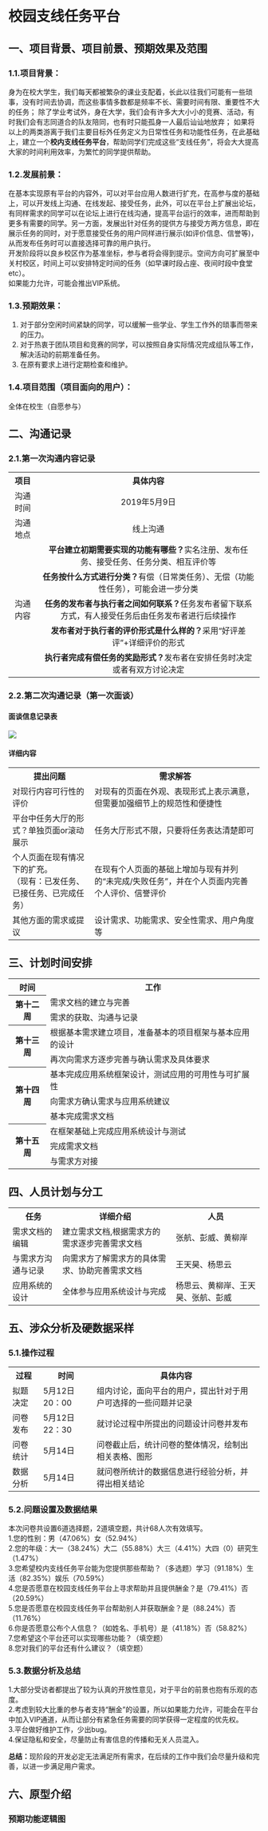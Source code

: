 # 校园支线任务平台

## 一、项目背景、项目前景、预期效果及范围

### 1.1.项目背景：
身为在校大学生，我们每天都被繁杂的课业支配着，长此以往我们可能有一些琐事，没有时间去协调，而这些事情多数都是频率不长、需要时间有限、重要性不大的任务；
除了学业考试外，身在大学，我们会有许多大大小小的竞赛、活动，有时我们会有志同道合的队友陪同，也有时只能孤身一人最后讪讪地放弃；
如果将以上的两类游离于我们主要目标外任务定义为日常性任务和功能性任务，在此基础上，建立一个**校内支线任务平台**，帮助同学们完成这些“支线任务”，将会大大提高大家的时间利用效率，为繁忙的同学提供帮助。

### 1.2.发展前景：
在基本实现原有平台的内容外，可以对平台应用人数进行扩充，在高参与度的基础上，可以开发线上沟通、在线发起、接受任务，此外，可以在平台上扩展出论坛，有同样需求的同学可以在论坛上进行在线沟通，提高平台运行的效率，进而帮助到更多有需要的同学。另一方面，发展出针对任务的提供方与接受方两方信息，即在展示任务的同时，对于愿意接受任务的用户同样进行展示(如评价信息、信誉等)，从而发布任务时可以直接选择可靠的用户执行。</br>
开发阶段将以良乡校区作为基准坐标，参与者将会得到提示。空间方向可扩展至中关村校区，时间上可以安排特定时间的任务（如早课时段占座、夜间时段中食堂etc）。</br>
如果能力允许，可能会推出VIP系统。

### 1.3.预期效果：
1.  对于部分空闲时间紧缺的同学，可以缓解一些学业、学生工作外的琐事而带来的压力。</br>
2.  对于热衷于团队项目和竞赛的同学，可以按照自身实际情况完成组队等工作，解决活动的前期准备任务。</br>
3.  在原有要求上进行定期检查和维护。</br>

### 1.4.项目范围（项目面向的用户）：
全体在校生（自愿参与）

## 二、沟通记录
### 2.1.第一次沟通内容记录

<table>
  <tr>
    <th align="center">项目</th>
    <th align="center">具体内容</td>
  </tr>
  <tr>
    <td align="center">沟通时间</td>
    <td align="center">2019年5月9日</td>
  </tr>
  <tr>
    <td align="center">沟通地点</td>
    <td align="center">线上沟通</td>
  </tr>
  <tr>
    <td rowspan="6" align="center">沟通内容</td>
    <td colspan="1" align="center"><b>平台建立初期需要实现的功能有哪些？</b>实名注册、发布任务、接受任务、任务分类、相互评价等</td>
  </tr>
  <tr>
    <td align="center"><b>任务按什么方式进行分类？</b>有偿（日常类任务）、无偿（功能性任务），可能会进一步分类</td>
  </tr>
  <tr>
    <td align="center"><b>任务的发布者与执行者之间如何联系？</b>任务发布者留下联系方式，有人接受任务后由任务发布者进行后续操作</td>
  </tr>
  <tr>
    <td align="center"><b>发布者对于执行者的评价形式是什么样的？</b>采用“好评差评”+详细评价的形式</td>
  </tr>
  <tr>
    <td align="center"><b>执行者完成有偿任务的奖励形式？</b>发布者在安排任务时决定或者有双方讨论决定</td>
  </tr>
 </table>
 
 ### 2.2.第二次沟通记录（第一次面谈）
 
 #### 面谈信息记录表
 ![](https://github.com/woodhead0722/Campus-side-mission-platform/blob/master/facetoface.png)
 #### 详细内容
 <table>
  <tr>
    <th>提出问题</th>
    <th>需求解答</th>
  </tr>
  <tr>
    <td>对现行内容可行性的评价</td>
    <td>对现有的页面在外观、表现形式上表示满意，但需要加强细节上的规范性和便捷性</td>
  </tr>
  <tr>
    <td>平台中任务大厅的形式？单独页面or滚动展示</td>
    <td>任务大厅形式不限，只要将任务表达清楚即可</td>
  </tr>
  <tr>
    <td>个人页面在现有情况下的扩充。</br>（现有：已发任务、已接任务、已完成任务）</td>
    <td>在现有个人页面的基础上增加与现有并列的“未完成/失败任务”，并在个人页面内完善个人评价、信誉评价</td>
  </tr>
  <tr>
    <td>其他方面的需求或提议</td>
    <td>设计需求、功能需求、安全性需求、用户角度等</td>
  </tr>
 </table>
 
 ## 三、计划时间安排
 <table>
  <tr>
    <th align="center">时间</th>
    <th align="center">工作</th>
  </tr>
  <tr>
    <th rowspan="2">第十二周</th>
    <td>需求文档的建立与完善</td>
  </tr>
  <tr>
    <td>需求的获取、沟通与记录</td>
  </tr>
  <tr>
    <th rowspan="2">第十三周</th>
    <td>根据基本需求建立项目，准备基本的项目框架与基本应用的设计</td>
  </tr>
  <tr>
    <td>再次向需求方逐步完善与确认需求及具体要求</td>
  </tr>
  <tr>
    <th rowspan="3">第十四周</th>
    <td>基本完成应用系统框架设计，测试应用的可用性与可扩展性</td>
  </tr>
  <tr>
    <td>向需求方确认需求与应用系统建议</td>
  </tr>
  <tr>
    <td>基本完成需求文档</td>
  </tr>
  <tr>
    <th rowspan="3">第十五周</th>
    <td>在框架基础上完成应用系统设计与测试</td>
  </tr>
  <tr>
    <td>完成需求文档</td>
  </tr>
  <tr>
    <td>与需求方对接</td>
  </tr>
 </table>
 
 ## 四、人员计划与分工
 <table>
  <tr>
    <th align="center">任务</th>
    <th align="center">详细介绍</th>
    <th align="center">人员</th>
  </tr>
  <tr>
    <td>需求文档的编辑</td>
    <td>建立需求文档,根据需求方的需求逐步完善需求文档</td>
    <td>张航、彭威、黄柳岸</td>
  </tr>
  <tr>
    <td>与需求方沟通与记录</td>
    <td>向需求方了解需求方的具体需求、协助完善需求文档</td>
    <td>王天昊、杨思云</td>
  </tr>
  <tr>
    <td>应用系统的设计</td>
    <td>全体参与应用系统设计与完成</td>
    <td>杨思云、黄柳岸、王天昊、张航、彭威</td>
  </tr>
 </table>

## 五、涉众分析及硬数据采样
### 5.1.操作过程
<table>
  <tr>
    <th>过程</th>
    <th>时间</th>
    <th>具体内容</th>
  </tr>
  <tr>
    <td>拟题决定</td>
    <td>5月12日 20：00</td>
    <td>组内讨论，面向平台的用户，提出针对于用户可选择的一些问题并记录</td>
  </tr>
  <tr>
    <td>问卷发布</td>
    <td>5月12日 22：30</td>
    <td>就讨论过程中所提出的问题设计问卷并发布</td>
  </tr>
  <tr>
    <td>问卷统计</td>
    <td>5月14日</td>
    <td>问卷截止后，统计问卷的整体情况，绘制出相关表格、图形</td>
  </tr>
  <tr>
    <td>数据分析</td>
    <td>5月14日</td>
    <td>就问卷所统计的数据信息进行经验分析，并得出相关结论</td>
  </tr>
</table>

### 5.2.问题设置及数据结果
本次问卷共设置6道选择题，2道填空题，共计68人次有效填写。</br>
1.您的性别：男（47.06%）女（52.94%）</br>
2.您的年级：大一（38.24%）大二（55.88%）大三（4.41%）大四（0）研究生（1.47%）</br>
3.您希望校内支线任务平台能为您提供那些帮助？（多选题）学习（91.18%）生活（82.35%）娱乐（70.59%）</br>
4.您是否愿意在校园支线任务平台上寻求帮助并且提供酬金？是（79.41%）否（20.59%）</br>
5.您是否愿意在校园支线任务平台帮助别人并获取酬金？是（88.24%）否（11.76%）</br>
6.你是否愿意公布个人信息？（如姓名、手机号）是（41.18%）否（58.82%）</br>
7.您希望这个平台还可以实现哪些功能？（填空题）</br>
8.您对我们的平台还有什么建议？（填空题）</br>

### 5.3.数据分析及总结
1.大部分受访者都提出了较为认真的开放性意见，对于平台的前景也抱有乐观的态度。</br>
2.考虑到较大比重的参与者支持“酬金”的设置，所以如果能力允许，可能会在平台中加入VIP通道，从而让部分有紧急任务需要的同学获得一定程度的优先权。</br>
3.平台做好维护工作，少出bug。</br>
4.保证隐私和安全，尽量防止有害信息的传播和无关人员混入。</br>

<b>总结：</b>现阶段的开发必定无法满足所有需求，在后续的工作中我们会尽量升级和完善，以进一步满足用户需求。</br>

## 六、原型介绍
### 预期功能逻辑图
![]()
